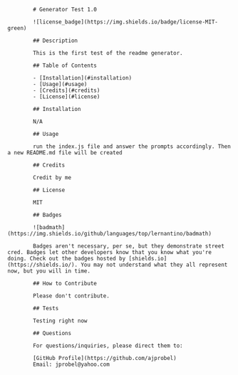 
            # Generator Test 1.0

            ![license_badge](https://img.shields.io/badge/license-MIT-green)

            ## Description

            This is the first test of the readme generator.

            ## Table of Contents

            - [Installation](#installation)
            - [Usage](#usage)
            - [Credits](#credits)
            - [License](#license)

            ## Installation

            N/A

            ## Usage

            run the index.js file and answer the prompts accordingly. Then a new README.md file will be created

            ## Credits

            Credit by me

            ## License

            MIT

            ## Badges

            ![badmath](https://img.shields.io/github/languages/top/lernantino/badmath)

            Badges aren't necessary, per se, but they demonstrate street cred. Badges let other developers know that you know what you're doing. Check out the badges hosted by [shields.io](https://shields.io/). You may not understand what they all represent now, but you will in time.

            ## How to Contribute

            Please don't contribute.

            ## Tests

            Testing right now

            ## Questions

            For questions/inquiries, please direct them to:

            [GitHub Profile](https://github.com/ajprobel)
            Email: jprobel@yahoo.com

            